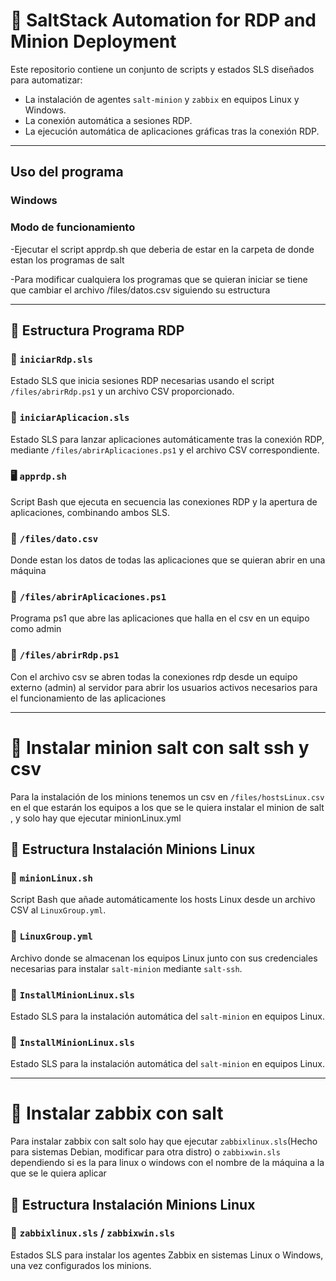 # 🔧 SaltStack Automation for RDP and Minion Deployment

Este repositorio contiene un conjunto de scripts y estados SLS diseñados para automatizar:

- La instalación de agentes `salt-minion` y `zabbix` en equipos Linux y Windows.
- La conexión automática a sesiones RDP.
- La ejecución automática de aplicaciones gráficas tras la conexión RDP.

---
##  Uso del programa 
### Windows 
### Modo de funcionamiento

-Ejecutar el script apprdp.sh que deberia de estar en la carpeta de donde estan los programas de salt 

-Para modificar cualquiera los programas que se quieran iniciar se tiene que cambiar el archivo /files/datos.csv siguiendo su estructura

---

## 📂 Estructura Programa RDP

### 📄 `iniciarRdp.sls`
Estado SLS que inicia sesiones RDP necesarias usando el script `/files/abrirRdp.ps1` y un archivo CSV proporcionado.

### 📄 `iniciarAplicacion.sls`
Estado SLS para lanzar aplicaciones automáticamente tras la conexión RDP, mediante `/files/abrirAplicaciones.ps1` y el archivo CSV correspondiente.

### 🖥️ `apprdp.sh`
Script Bash que ejecuta en secuencia las conexiones RDP y la apertura de aplicaciones, combinando ambos SLS.


### 📄 `/files/dato.csv`
Donde estan los datos de todas las aplicaciones que se quieran abrir en una máquina  

### 📄 `/files/abrirAplicaciones.ps1`
Programa ps1 que abre las aplicaciones que halla en el csv en un equipo como admin 

### 📄 `/files/abrirRdp.ps1`
Con el archivo csv se abren todas la conexiones rdp desde un equipo externo (admin) al servidor para abrir los usuarios activos necesarios para el funcionamiento de las aplicaciones 

---

# 🔧 Instalar minion salt con salt ssh y csv

Para la instalación de los minions tenemos un csv en `/files/hostsLinux.csv` en el que estarán los equipos a los que se le quiera instalar el minion de salt , y solo hay que ejecutar minionLinux.yml

## 📂 Estructura Instalación Minions Linux

### 🐧 `minionLinux.sh`
Script Bash que añade automáticamente los hosts Linux desde un archivo CSV al `LinuxGroup.yml`. 

### 📄 `LinuxGroup.yml`
Archivo donde se almacenan los equipos Linux junto con sus credenciales necesarias para instalar `salt-minion` mediante `salt-ssh`.

### 📄 `InstallMinionLinux.sls`
Estado SLS para la instalación automática del `salt-minion` en equipos Linux.

### 📄 `InstallMinionLinux.sls`
Estado SLS para la instalación automática del `salt-minion` en equipos Linux.

---

# 🔧 Instalar zabbix con salt

Para instalar zabbix con salt solo hay que ejecutar `zabbixlinux.sls`(Hecho para sistemas Debian, modificar para otra distro) o `zabbixwin.sls` dependiendo si es la para linux o windows con el nombre de la máquina a la que se le quiera aplicar 

## 📂 Estructura Instalación Minions Linux

### 📄 `zabbixlinux.sls` / `zabbixwin.sls`
Estados SLS para instalar los agentes Zabbix en sistemas Linux o Windows, una vez configurados los minions.

